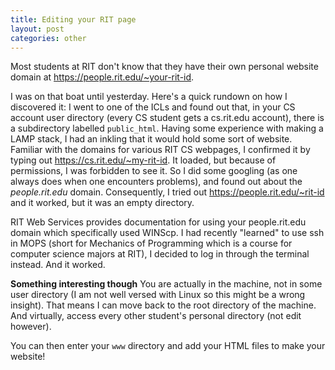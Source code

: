 ```yaml
---
title: Editing your RIT page
layout: post
categories: other
---
```


Most students at RIT don't know that they have their own personal website domain at https://people.rit.edu/~your-rit-id.  

I was on that boat until yesterday. Here's a quick rundown on how I discovered it:
I went to one of the ICLs and found out that, in your CS account user directory (every CS student gets a cs.rit.edu account), there is a subdirectory labelled `public_html`. Having some experience with making a LAMP stack, I had an inkling that it would hold some sort of website. Familiar with the domains for various RIT CS webpages, I confirmed it by typing out https://cs.rit.edu/~my-rit-id. It loaded, but because of permissions, I was forbidden to see it. So I did some googling (as one always does when one encounters problems), and found out about the *people.rit.edu* domain. Consequently, I tried out https://people.rit.edu/~rit-id and it worked, but it was an empty directory.

RIT Web Services provides documentation for using your people.rit.edu domain which specifically used WINScp. I had recently "learned" to use ssh in MOPS (short for Mechanics of Programming which is a course for computer science majors at RIT), I decided to log in through the terminal instead. And it worked. 

**Something interesting though**
You are actually in the machine, not in some user directory (I am not well versed with Linux so this might be a wrong insight). That means I can move back to the root directory of the machine. And virtually, access every other student's personal directory (not edit however). 

You can then enter your `www` directory and add your HTML files to make your website!

